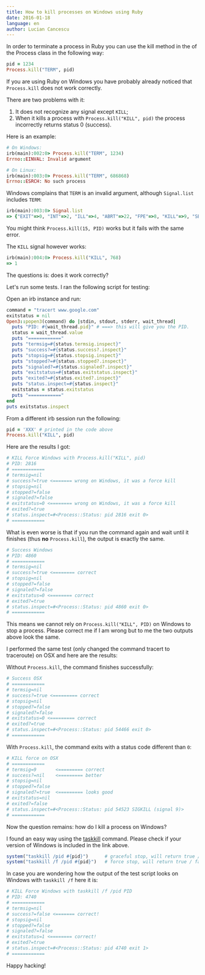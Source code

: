 ```yaml
---
title: How to kill processes on Windows using Ruby
date: 2016-01-18
language: en
author: Lucian Cancescu
---
```


In order to terminate a process in Ruby you can use the kill method in the of the Process class in the following way:

```ruby
pid = 1234
Process.kill("TERM", pid)
```

If you are using Ruby on Windows you have probably already noticed that `Process.kill` does not work correctly.

There are two problems with it:

1. It does not recognize any signal except `KILL`;
2. When it kills a process with `Process.kill("KILL", pid)` the process incorrectly returns status 0 (success).

Here is an example:

```ruby
# On Windows:
irb(main):002:0> Process.kill("TERM", 1234)
Errno::EINVAL: Invalid argument

# On Linux:
irb(main):003:0> Process.kill("TERM", 686868)
Errno::ESRCH: No such process
```

Windows complains that `TERM` is an invalid argument, although `Signal.list` includes `TERM`:

```ruby
irb(main):003:0> Signal.list
=> {"EXIT"=>0, "INT"=>2, "ILL"=>4, "ABRT"=>22, "FPE"=>8, "KILL"=>9, "SEGV"=>11, "TERM"=>15}
```

You might think `Process.kill(15, PID)` works but it fails with the same error. 

The `KILL` signal however works:

```ruby
irb(main):004:0> Process.kill("KILL", 768)
=> 1
```

The questions is: does it work correctly? 

Let's run some tests. I ran the following script for testing:

Open an irb instance and run:

```ruby
command = "tracert www.google.com"
exitstatus = nil
Open3::popen3(command) do |stdin, stdout, stderr, wait_thread|
  puts "PID: #{wait_thread.pid}" # ===> this will give you the PID. 
  status = wait_thread.value
  puts "============"
  puts "termsig=#{status.termsig.inspect}"
  puts "success?=#{status.success?.inspect}"
  puts "stopsig=#{status.stopsig.inspect}"
  puts "stopped?=#{status.stopped?.inspect}"
  puts "signaled?=#{status.signaled?.inspect}"
  puts "exitstatus=#{status.exitstatus.inspect}"
  puts "exited?=#{status.exited?.inspect}"
  puts "status.inspect=#{status.inspect}"
  exitstatus = status.exitstatus
  puts "============"
end
puts exitstatus.inspect
```

From a different irb session run the following:

```ruby
pid = 'XXX' # printed in the code above
Process.kill("KILL", pid)
```

Here are the results I got:

```ruby
# KILL Force Windows with Process.kill("KILL", pid)
# PID: 2816
# ============
# termsig=nil
# success?=true <======= wrong on Windows, it was a force kill
# stopsig=nil
# stopped?=false
# signaled?=false
# exitstatus=0 <======== wrong on Windows, it was a force kill
# exited?=true
# status.inspect=#<Process::Status: pid 2816 exit 0>
# ============
```

What is even worse is that if you run the command again and wait until it finishes (thus **no** `Process.kill`), the output is exactly the same.

```ruby
# Success Windows
# PID: 4860
# ============
# termsig=nil
# success?=true <======== correct
# stopsig=nil
# stopped?=false
# signaled?=false
# exitstatus=0 <======== correct
# exited?=true
# status.inspect=#<Process::Status: pid 4860 exit 0>
# ============
```

This means we cannot rely on `Process.kill("KILL", PID)` on Windows to stop a process. Please correct me if I am wrong but to me the two outputs above look the same.

I performed the same test (only changed the command tracert to traceroute) on OSX and here are the results:

Without `Process.kill`, the command finishes successfully:

```ruby
# Success OSX
# ============
# termsig=nil
# success?=true <========= correct
# stopsig=nil
# stopped?=false
# signaled?=false
# exitstatus=0 <========= correct
# exited?=true
# status.inspect=#<Process::Status: pid 54466 exit 0>
# ============
```

With `Process.kill`, the command exits with a status code different than `0`:

```ruby
# KILL force on OSX
# ============
# termsig=9       <========= correct
# success?=nil    <========= better
# stopsig=nil
# stopped?=false
# signaled?=true  <========= looks good
# exitstatus=nil
# exited?=false
# status.inspect=#<Process::Status: pid 54523 SIGKILL (signal 9)>
# ============
```

Now the question remains: how do I kill a process on Windows?

I found an easy way using the [taskkill](https://technet.microsoft.com/en-us/library/cc725602.aspx) command. Please check if your version of Windows is included in the link above.

```ruby
system("taskkill /pid #{pid}")      # graceful stop, will return true / false
system("taskkill /f /pid #{pid}")   # force stop, will return true / false
```

In case you are wondering how the output of the test script looks on Windows with `taskkill /f` here it is:

```ruby
# KILL Force Windows with taskkill /f /pid PID
# PID: 4740
# ============
# termsig=nil
# success?=false <======= correct!
# stopsig=nil
# stopped?=false
# signaled?=false
# exitstatus=1 <======== correct!
# exited?=true
# status.inspect=#<Process::Status: pid 4740 exit 1>
# ============
```

Happy hacking!
